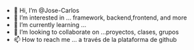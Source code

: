 - 👋 Hi, I’m @Jose-Carlos
- 👀 I’m interested in ...  framework, backend,frontend, and more
- 🌱 I’m currently learning ...
- 💞️ I’m looking to collaborate on ...proyectos, clases, grupos
- 📫 How to reach me ...  a través de la plataforma de github

<!---
Jose-Carlos-Rodriguez/Jose-Carlos-Rodriguez is a ✨ special ✨ repository because its `README.md` (this file) appears on your GitHub profile.
You can click the Preview link to take a look at your changes.
--->
